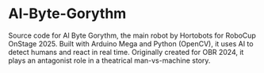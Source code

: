 # Al-Byte-Gorythm
Source code for Al Byte Gorythm, the main robot by Hortobots for RoboCup OnStage 2025. Built with Arduino Mega and Python (OpenCV), it uses AI to detect humans and react in real time. Originally created for OBR 2024, it plays an antagonist role in a theatrical man-vs-machine story.
